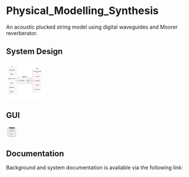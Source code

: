 # Physical_Modelling_Synthesis
An acoustic plucked string model using digital waveguides and Moorer reverberator.

System Design
----------

<img src="/Website/Images/system.png" alt="System Block Diagram" style="height: 100px; width:100px;"/>

GUI
-----

<img src="/Website/Images/gui.png" alt="System GUI" style="height: 30px; width:30px;"/>

Documentation
---------

Background and system documentation is available via the following link: 
